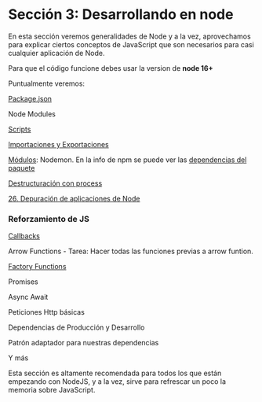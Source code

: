 # Sección 3: Desarrollando en node

En esta sección veremos generalidades de Node y a la vez, aprovechamos para explicar ciertos conceptos de JavaScript que son necesarios para casi cualquier aplicación de Node.

Para que el código funcione debes usar la version de **node 16+**

Puntualmente veremos:

[Package.json](./package.json)

Node Modules

[Scripts](./package.json)

[Importaciones y Exportaciones](./src/app.js)

[Módulos](./src/package.json): Nodemon. En la info de npm se puede ver las [dependencias del paquete](https://www.npmjs.com/package/nodemon?activeTab=dependencies)

[Destructuración con process](./src/js-fundation/02-destructuring.js)

[26. Depuración de aplicaciones de Node]()

### Reforzamiento de JS

[Callbacks](./src/js-fundation/04-callbacks/README.md)

Arrow Functions - Tarea: Hacer todas las funciones previas a arrow funtion.

[Factory Functions](./src/js-fundation/05-factory-functions/)

Promises

Async Await

Peticiones Http básicas

Dependencias de Producción y Desarrollo

Patrón adaptador para nuestras dependencias

Y más



Esta sección es altamente recomendada para todos los que están empezando con NodeJS, y a la vez, sirve para refrescar un poco la memoria sobre JavaScript.
